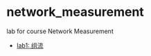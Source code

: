# network_measurement
lab for course Network Measurement



* [lab1: 组流](https://github.com/Malfurionzz/network_measurement/tree/main/lab1)